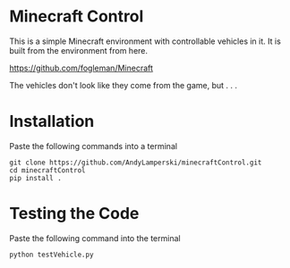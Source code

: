# Minecraft Control 

This is a simple Minecraft environment with controllable vehicles in it. It is built from the environment from here.

https://github.com/fogleman/Minecraft

The vehicles don't look like they come from the game, but . . . 

# Installation

Paste the following commands into a terminal

```
git clone https://github.com/AndyLamperski/minecraftControl.git
cd minecraftControl
pip install .
```

# Testing the Code

Paste the following command into the terminal

```
python testVehicle.py
```

